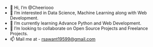 - 👋 Hi, I’m @Cheeriooo
- 👀 I’m interested in Data Science, Machine Learning along with Web Development.
- 🌱 I’m currently learning Advance Python and Web Development.
- 💞️ I’m looking to collaborate on Open Source Projects and Freelance Projects.
- 📫 Mail me at - rsawant19599@gmail.com

<!---
Cheeriooo/Cheeriooo is a ✨ special ✨ repository because its `README.md` (this file) appears on your GitHub profile.
You can click the Preview link to take a look at your changes.
--->
